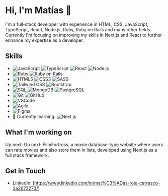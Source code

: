 # Hi, I'm Matías 👋

I'm a full-stack developer with experience in HTML, CSS, JavaScript, TypeScript, React, Node.js, Ruby, Ruby on Rails and many other fields.
Currently I'm focusing on improving my skills in Next.js and React to further enhance my expertise as a developer.

## Skills
- ![JavaScript](https://img.shields.io/badge/-JavaScript-black?style=flat-square&logo=javascript) ![TypeScript](https://img.shields.io/badge/-TypeScript-3178C6?style=flat-square&logo=typescript&logoColor=white) ![React](https://img.shields.io/badge/-React-black?style=flat-square&logo=react) ![Node.js](https://img.shields.io/badge/-Node.js-black?style=flat-square&logo=Node.js)
- ![Ruby](https://img.shields.io/badge/-Ruby-CC342D?style=flat-square&logo=ruby&logoColor=white) ![Ruby on Rails](https://img.shields.io/badge/-Rails-CC0000?style=flat-square&logo=ruby-on-rails&logoColor=white)
- ![HTML5](https://img.shields.io/badge/-HTML5-E34F26?style=flat-square&logo=html5&logoColor=white) ![CSS3](https://img.shields.io/badge/-CSS3-1572B6?style=flat-square&logo=css3) ![SASS](https://img.shields.io/badge/-SASS-CC6699?style=flat-square&logo=sass&logoColor=white)
- ![Tailwind CSS](https://img.shields.io/badge/-Tailwind%20CSS-38B2AC?style=flat-square&logo=tailwind-css&logoColor=white) ![Bootstrap](https://img.shields.io/badge/-Bootstrap-563D7C?style=flat-square&logo=bootstrap)
- ![SQL](https://img.shields.io/badge/-SQL-336791?style=flat-square&logo=postgresql&logoColor=white) ![MongoDB](https://img.shields.io/badge/-MongoDB-black?style=flat-square&logo=mongodb) ![PostgreSQL](https://img.shields.io/badge/-PostgreSQL-336791?style=flat-square&logo=postgresql&logoColor=white)
- ![Git](https://img.shields.io/badge/-Git-black?style=flat-square&logo=git) ![GitHub](https://img.shields.io/badge/-GitHub-181717?style=flat-square&logo=github)
- ![VSCode](https://img.shields.io/badge/-VSCode-007ACC?style=flat-square&logo=visual-studio-code)
- ![Agile](https://img.shields.io/badge/-Agile-0e9e5f?style=flat-square&logo=white)
- ![Figma](https://img.shields.io/badge/-Figma-F24E1E?style=flat-square&logo=figma&logoColor=white)
- 🌱 Currently learning: ![Next.js](https://img.shields.io/badge/-Next.js-000000?style=flat-square&logo=next.js)

## What I'm working on
Up next: Up next: FilmFortress, a movie database-type website where users can rate movies and also store them in lists, developed using Next.js as a full stack framework.

## Get in Touch
- LinkedIn: [https://www.linkedin.com/in/mat%C3%ADas-roje-carrasco-2a2673273/]
